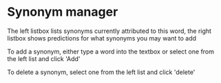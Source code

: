 # Synonym manager

The left listbox lists synonyms currently attributed to this word, the right listbox
shows predictions for what synonyms you may want to add

To add a synonym, either type a word into the textbox or select one from the left list and
click 'Add'

To delete a synonym, select one from the left list and click 'delete'